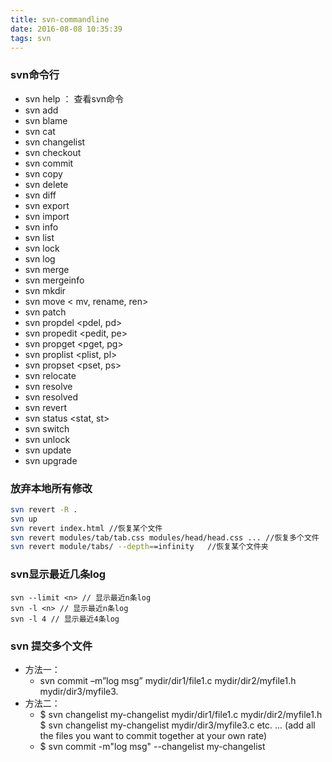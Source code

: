 ```yaml
---
title: svn-commandline
date: 2016-08-08 10:35:39
tags: svn
---
```

### svn命令行
- svn help ： 查看svn命令
- svn add
- svn blame
- svn cat
- svn changelist
- svn checkout <co>
- svn commit <ci>
- svn copy
- svn delete
- svn diff <di>
- svn export
- svn import
- svn info
- svn list
- svn lock
- svn log
- svn merge
- svn mergeinfo 
- svn mkdir
- svn move < mv, rename, ren>
- svn patch
- svn propdel <pdel, pd>
- svn propedit <pedit, pe>
- svn propget <pget, pg>
- svn proplist <plist, pl>
- svn propset <pset, ps>
- svn relocate
- svn resolve
- svn resolved
- svn revert
- svn status <stat, st>
- svn switch <sw>
- svn unlock
- svn update <up>
- svn upgrade
### 放弃本地所有修改
```bash
svn revert -R .
svn up
svn revert index.html //恢复某个文件
svn revert modules/tab/tab.css modules/head/head.css ... //恢复多个文件
svn revert module/tabs/ --depth==infinity   //恢复某个文件夹
```
### svn显示最近几条log
```
svn --limit <n> // 显示最近n条log 
svn -l <n> // 显示最近n条log 
svn -l 4 // 显示最近4条log
```
### svn 提交多个文件
- 方法一：
    - svn commit –m”log msg” mydir/dir1/file1.c mydir/dir2/myfile1.h mydir/dir3/myfile3.
- 方法二：
    - $ svn changelist my-changelist mydir/dir1/file1.c mydir/dir2/myfile1.h
    $ svn changelist my-changelist mydir/dir3/myfile3.c etc.
    ... (add all the files you want to commit together at your own rate)
    - $ svn commit -m"log msg" --changelist my-changelist
